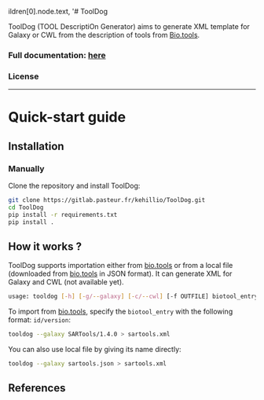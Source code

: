 ildren[0].node.text, '# ToolDog

ToolDog (TOOL DescriptiOn Generator) aims to generate XML template for Galaxy or CWL from the description of tools from [Bio.tools](https://bio.tools).

### Full documentation: [here]()

### License

------------------------

# Quick-start guide

## Installation

### Manually

Clone the repository and install ToolDog:

```bash
git clone https://gitlab.pasteur.fr/kehillio/ToolDog.git
cd ToolDog
pip install -r requirements.txt
pip install .
```

## How it works ?

ToolDog supports importation either from [bio.tools](https://bio.tools) or from a local file (downloaded from [bio.tools](https://bio.tools) in JSON format). It can generate XML for Galaxy and CWL (not available yet).

```bash
usage: tooldog [-h] [-g/--galaxy] [-c/--cwl] [-f OUTFILE] biotool_entry
```

To import from [bio.tools](https://bio.tools), specify the `biotool_entry` with the following format: `id/version`:

```bash
tooldog --galaxy SARTools/1.4.0 > sartools.xml
```

You can also use local file by giving its name directly:

```bash
tooldog --galaxy sartools.json > sartools.xml
```

## References
